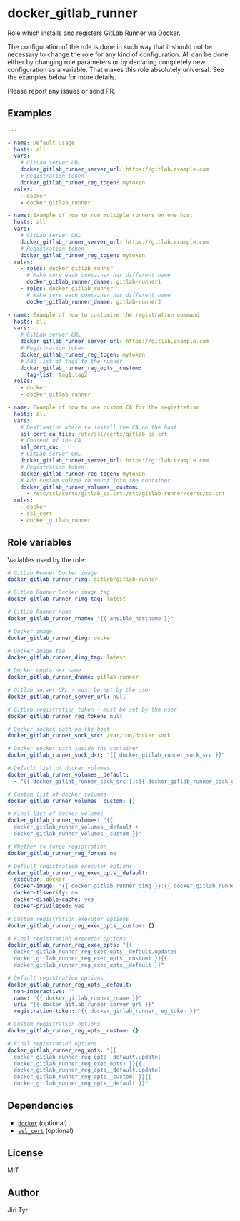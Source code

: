 docker_gitlab_runner
====================

Role which installs and registers GitLab Runner via Docker.

The configuration of the role is done in such way that it should not be
necessary to change the role for any kind of configuration. All can be
done either by changing role parameters or by declaring completely new
configuration as a variable. That makes this role absolutely
universal. See the examples below for more details.

Please report any issues or send PR.


Examples
--------

```yaml
---

- name: Default usage
  hosts: all
  vars:
    # GitLab server URL
    docker_gitlab_runner_server_url: https://gitlab.example.com
    # Registration token
    docker_gitlab_runner_reg_togen: mytoken
  roles:
    - docker
    - docker_gitlab_runner

- name: Example of how to run multiple runners on one host
  hosts: all
  vars:
    # GitLab server URL
    docker_gitlab_runner_server_url: https://gitlab.example.com
    # Registration token
    docker_gitlab_runner_reg_togen: mytoken
  roles:
    - roles: docker_gitlab_runner
      # Make sure each container has different name
      docker_gitlab_runner_dname: gitlab-runner1
    - roles: docker_gitlab_runner
      # Make sure each container has different name
      docker_gitlab_runner_dname: gitlab-runner2

- name: Example of how to customize the registration command
  hosts: all
  vars:
    # GitLab server URL
    docker_gitlab_runner_server_url: https://gitlab.example.com
    # Registration token
    docker_gitlab_runner_reg_togen: mytoken
    # Add list of tags to the runner
    docker_gitlab_runner_reg_opts__custom:
      tag-list: tag1,tag2
  roles:
    - docker
    - docker_gitlab_runner

- name: Example of how to use custom CA for the registration
  hosts: all
  vars:
    # Destination where to install the CA on the host
    ssl_cert_ca_file: /etc/ssl/certs/gitlab_ca.crt
    # Content of the CA
    ssl_cert_ca: 
    # GitLab server URL
    docker_gitlab_runner_server_url: https://gitlab.example.com
    # Registration token
    docker_gitlab_runner_reg_togen: mytoken
    # Add custom volume to mount into the container
    docker_gitlab_runner_volumes__custom:
      - /etc/ssl/certs/gitlab_ca.crt:/etc/gitlab-runner/certs/ca.crt
  roles:
    - docker
    - ssl_cert
    - docker_gitlab_runner
```


Role variables
--------------

Variables used by the role:

```yaml
# GitLab Runner Docker image
docker_gitlab_runner_rimg: gitlab/gitlab-runner

# GitLab Runner Docker image tag
docker_gitlab_runner_rimg_tag: latest

# GitLab Runner name
docker_gitlab_runner_rname: "{{ ansible_hostname }}"

# Docker image
docker_gitlab_runner_dimg: docker

# Docker image tag
docker_gitlab_runner_dimg_tag: latest

# Docker container name
docker_gitlab_runner_dname: gitlab-runner

# Gitlab server URL - must be set by the user
docker_gitlab_runner_server_url: null

# GitLab registration token - must be set by the user
docker_gitlab_runner_reg_token: null

# Docker socket path on the host
docker_gitlab_runner_sock_src: /var/run/docker.sock

# Docker socket path inside the container
docker_gitlab_runner_sock_dst: "{{ docker_gitlab_runner_sock_src }}"

# Default list of docker volumes
docker_gitlab_runner_volumes__default:
  - "{{ docker_gitlab_runner_sock_src }}:{{ docker_gitlab_runner_sock_dst }}"

# Custom list of docker volumes
docker_gitlab_runner_volumes__custom: []

# Final list of docker volumes
docker_gitlab_runner_volumes: "{{
  docker_gitlab_runner_volumes__default +
  docker_gitlab_runner_volumes__custom }}"

# Whether to force registration
docker_gitlab_runner_reg_force: no

# Default registration executor options
docker_gitlab_runner_reg_exec_opts__default:
  executor: docker
  docker-image: "{{ docker_gitlab_runner_dimg }}:{{ docker_gitlab_runner_dimg_tag }}"
  docker-tlsverify: no
  docker-disable-cache: yes
  docker-privileged: yes

# Custom registration executor options
docker_gitlab_runner_reg_exec_opts__custom: {}

# Final registration executor options
docker_gitlab_runner_reg_exec_opts: "{{
  docker_gitlab_runner_reg_exec_opts__default.update(
  docker_gitlab_runner_reg_exec_opts__custom) }}{{
  docker_gitlab_runner_reg_exec_opts__default }}"

# Default registration options
docker_gitlab_runner_reg_opts__default:
  non-interactive: ""
  name: "{{ docker_gitlab_runner_rname }}"
  url: "{{ docker_gitlab_runner_server_url }}"
  registration-token: "{{ docker_gitlab_runner_reg_token }}"

# Custom registration options
docker_gitlab_runner_reg_opts__custom: {}

# Final registration options
docker_gitlab_runner_reg_opts: "{{
  docker_gitlab_runner_reg_opts__default.update(
  docker_gitlab_runner_reg_exec_opts) }}{{
  docker_gitlab_runner_reg_opts__default.update(
  docker_gitlab_runner_reg_opts__custom) }}{{
  docker_gitlab_runner_reg_opts__default }}"
```


Dependencies
------------

- [`docker`](https://github.com/jtyr/ansible-docker) (optional)
- [`ssl_cert`](https://github.com/jtyr/ansible-ssl_cert) (optional)


License
-------

MIT


Author
------

Jiri Tyr
